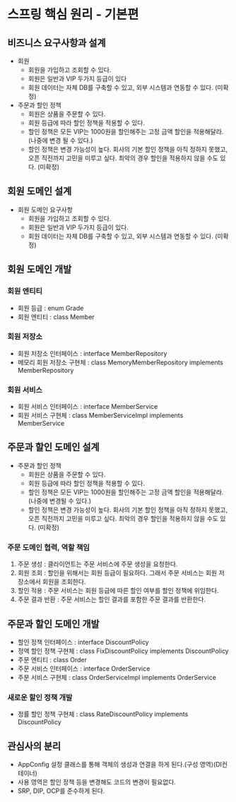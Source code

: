 # 스프링 핵심 원리 - 기본편
## 비즈니스 요구사항과 설계
- 회원
    - 회원을 가입하고 조회할 수 있다.
    - 회원은 일반과 VIP 두가지 등급이 있다
    - 회원 데이터는 자체 DB를 구축할 수 있고, 외부 시스템과 연동할 수 있다. (미확정)
- 주문과 할인 정책
    - 회원은 상품을 주문할 수 있다.
    - 회원 등급에 따라 할인 정책을 적용할 수 있다.
    - 할인 정책은 모든 VIP는 1000원을 할인해주는 고정 금액 할인을 적용해달라. (나중에 변경 될 수 있다.)
    - 할인 정책은 변경 가능성이 높다. 회사의 기본 할인 정책을 아직 정하지 못했고, 오픈 직전까지 고민을 미루고 싶다. 최악의 경우 할인을 적용하지 않을 수도 있다. (미확정)

## 회원 도메인 설계
- 회원 도메인 요구사항
    - 회원을 가입하고 조회할 수 있다.
    - 회원은 일반과 VIP 두가지 등급이 있다.
    - 회원 데이터는 자체 DB를 구축할 수 있고, 외부 시스템과 연동할 수 있다. (미확정)

## 회원 도메인 개발
### 회원 엔티티
- 회원 등급 : enum Grade
- 회원 엔티티 : class Member
### 회원 저장소
- 회원 저장소 인터페이스 : interface MemberRepository
- 메모리 회원 저장소 구현체 : class MemoryMemberRepository implements MemberRepository
### 회원 서비스
- 회원 서비스 인터페이스 : interface MemberService
- 회원 서비스 구현체 : class MemberServiceImpl implements MemberService

## 주문과 할인 도메인 설계
- 주문과 할인 정책
    - 회원은 상품을 주문할 수 있다.
    - 회원 등급에 따라 할인 정책을 적용할 수 있다.
    - 할인 정책은 모든 VIP는 1000원을 할인해주는 고정 금액 할인을 적용해달라. (나중에 변경될 수 있다.)
    - 할인 정책은 변경 가능성이 높다. 회사의 기본 할인 정책을 아직 정하지 못했고, 오픈 직전까지 고민을 미루고 싶다. 최악의 경우 할인을 적용하지 않을 수도 있다. (미확정)

### 주문 도메인 협력, 역할 책임
1. 주문 생성 : 클라이언트는 주문 서비스에 주문 생성을 요청한다.
2. 회원 조회 : 할인을 위해서는 회원 등급이 필요하다. 그래서 주문 서비스는 회원 저장소에서 회원을 조회한다.
3. 할인 적용 : 주문 서비스는 회원 등급에 따른 할인 여부를 할인 정책에 위임한다.
4. 주문 결과 반환 : 주문 서비스는 할인 결과를 포함한 주문 결과를 반환한다.

## 주문과 할인 도메인 개발
- 할인 정책 인터페이스 : interface DiscountPolicy
- 정액 할인 정책 구현체 : class FixDiscountPolicy implements DiscountPolicy
- 주문 엔티티 : class Order
- 주문 서비스 인터페이스 : interface OrderService
- 주문 서비스 구현체 : class OrderServiceImpl implements OrderService
### 새로운 할인 정책 개발
- 정률 할인 정책 구현체 : class RateDiscountPolicy implements DiscountPolicy

## 관심사의 분리
- AppConfig 설정 클래스를 통해 객체의 생성과 연결을 하게 된다.(구성 영역)(DI컨테이너)
- 사용 영역은 할인 정책 등을 변경해도 코드의 변경이 필요없다.
- SRP, DIP, OCP를 준수하게 된다.
